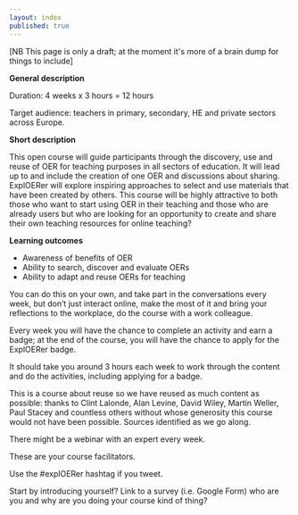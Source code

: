 ```yaml
---
layout: index
published: true
---
```


[NB This page is only a draft; at the moment it's more of a brain dump for things to include]

**General description**

Duration: 4 weeks x 3 hours = 12 hours 

Target audience: teachers in primary, secondary, HE and private sectors across Europe.

**Short description**

This open course will guide participants through the discovery, use and reuse of OER for teaching purposes in all sectors of education.  It will lead up to and include the creation of one OER and discussions about sharing. ExplOERer will explore inspiring approaches to select and use materials that have been created by others. This course will be highly attractive to both those who want to start using OER in their teaching and those who are already users but who are looking for an opportunity to create and share their own teaching resources for online teaching?

**Learning outcomes**

 - Awareness of benefits of OER
 - Ability to search, discover and evaluate OERs
 - Ability to adapt and reuse OERs for teaching

You can do this on your own, and take part in the conversations every week, but don’t just interact online, make the most of it and bring your reflections to the workplace, do the course with a work colleague.

Every week you will have the chance to complete an activity and earn a badge; at the end of the course, you will have the chance to apply for the ExplOERer badge.

It should take you around 3 hours each week to work through the content and do the activities, including applying for a badge.

This is a course about reuse so we have reused as much content as possible: thanks to Clint Lalonde, Alan Levine, David Wiley, Martin Weller, Paul Stacey and countless others without whose generosity this course would not have been possible. Sources identified as we go along.

There might be a webinar with an expert every week.

These are your course facilitators.

Use the #explOERer hashtag if you tweet.

Start by introducing yourself?
Link to a survey (i.e. Google Form) who are you and why are you doing your course kind of thing?
